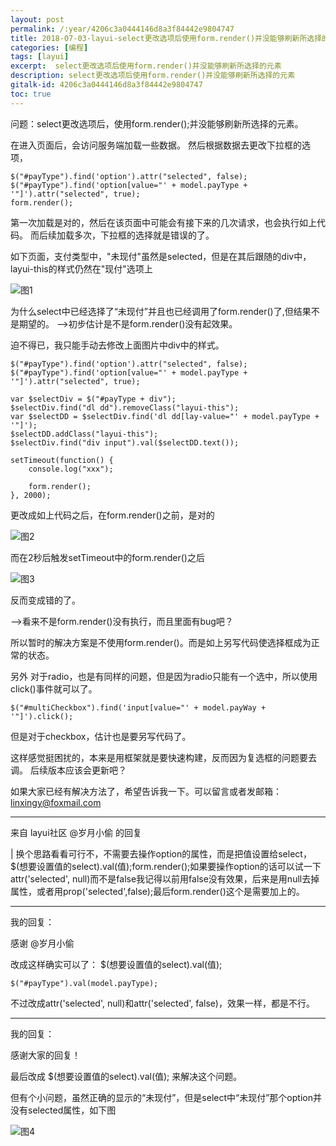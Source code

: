 ```yaml
---
layout: post
permalink: /:year/4206c3a0444146d8a3f84442e9804747
title: 2018-07-03-layui-select更改选项后使用form.render()并没能够刷新所选择的元素
categories: [编程]
tags: [layui]
excerpt:  select更改选项后使用form.render()并没能够刷新所选择的元素
description: select更改选项后使用form.render()并没能够刷新所选择的元素
gitalk-id: 4206c3a0444146d8a3f84442e9804747
toc: true
---
```


问题：select更改选项后，使用form.render();并没能够刷新所选择的元素。

在进入页面后，会访问服务端加载一些数据。
然后根据数据去更改下拉框的选项，

```
$("#payType").find('option').attr("selected", false);
$("#payType").find('option[value="' + model.payType + '"]').attr("selected", true);
form.render();
```

第一次加载是对的，然后在该页面中可能会有接下来的几次请求，也会执行如上代码。
而后续加载多次，下拉框的选择就是错误的了。

如下页面，支付类型中，"未现付"虽然是selected，但是在其后跟随的div中，layui-this的样式仍然在"现付"选项上

![图1](http://image.linxingyang.net/image/L-layer/layui/image/2018-07-03/01.png)


为什么select中已经选择了“未现付”并且也已经调用了form.render()了,但结果不是期望的。
-->初步估计是不是form.render()没有起效果。

迫不得已，我只能手动去修改上面图片中div中的样式。

```
$("#payType").find('option').attr("selected", false);
$("#payType").find('option[value="' + model.payType + '"]').attr("selected", true);

var $selectDiv = $("#payType + div");
$selectDiv.find("dl dd").removeClass("layui-this");
var $selectDD = $selectDiv.find('dl dd[lay-value="' + model.payType + '"]');
$selectDD.addClass("layui-this");
$selectDiv.find("div input").val($selectDD.text());

setTimeout(function() {
    console.log("xxx");

    form.render();
}, 2000);
```

更改成如上代码之后，在form.render()之前，是对的

![图2](http://image.linxingyang.net/image/L-layer/layui/image/2018-07-03/02.png)

而在2秒后触发setTimeout中的form.render()之后

![图3](http://image.linxingyang.net/image/L-layer/layui/image/2018-07-03/03.png)

反而变成错的了。

-->看来不是form.render()没有执行，而且里面有bug吧？

所以暂时的解决方案是不使用form.render()。而是如上另写代码使选择框成为正常的状态。

另外
对于radio，也是有同样的问题，但是因为radio只能有一个选中，所以使用click()事件就可以了。

```
$("#multiCheckbox").find('input[value="' + model.payWay + '"]').click();
```

但是对于checkbox，估计也是要另写代码了。


这样感觉挺困扰的，本来是用框架就是要快速构建，反而因为复选框的问题要去调。
后续版本应该会更新吧？

如果大家已经有解决方法了，希望告诉我一下。可以留言或者发邮箱：linxingy@foxmail.com

-----------------

来自 layui社区 @岁月小偷 的回复

| 换个思路看看可行不，不需要去操作option的属性，而是把值设置给select，$(想要设置值的select).val(值);form.render();如果要操作option的话可以试一下attr('selected', null)而不是false我记得以前用false没有效果，后来是用null去掉属性，或者用prop('selected',false);最后form.render()这个是需要加上的。

----------------

我的回复：

感谢 @岁月小偷 

改成这样确实可以了： $(想要设置值的select).val(值);

```
$("#payType").val(model.payType);
```
不过改成attr('selected', null)和attr('selected', false)，效果一样，都是不行。

-----------------

我的回复：

感谢大家的回复！

最后改成 $(想要设置值的select).val(值); 来解决这个问题。

但有个小问题，虽然正确的显示的“未现付”，但是select中“未现付”那个option并没有selected属性，如下图


![图4](http://image.linxingyang.net/image/L-layer/layui/image/2018-07-03/04.png)